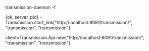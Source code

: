 transmission-daemon -f

{ok, server_pid} = Transmission.start_link("http://localhost:9091/transmission/", "transmission", "transmission")

client=Transmission.Api.new("http://localhost:9091/transmission/", "transmission", "transmission")


